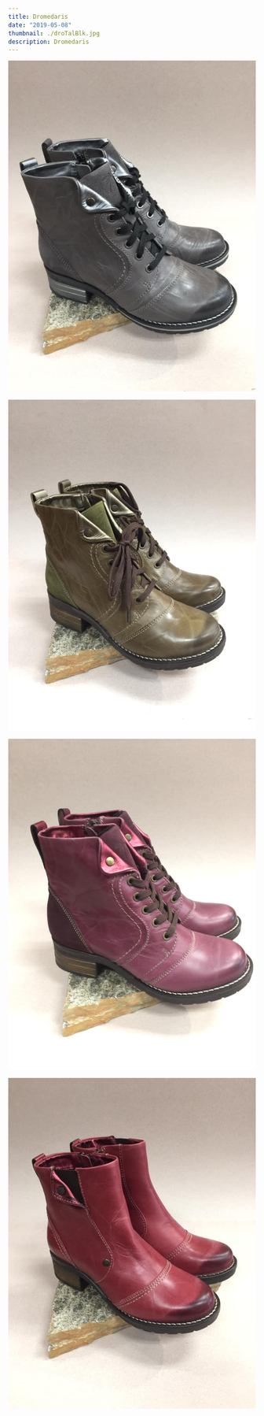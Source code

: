 ```yaml
---
title: Dromedaris
date: "2019-05-08"
thumbnail: ./droTalBlk.jpg
description: Dromedaris
---
```


<div class="kg-card kg-image-card kg-width-full">

![Dromedaris](./droTalGray.jpg)

</div>

<div class="kg-card kg-image-card kg-width-full">

![Dromedaris](./droTalGrn.jpg)

</div>
<div class="kg-card kg-image-card kg-width-full">

![Dromedaris](./droTalPink.jpg)

</div>
<div class="kg-card kg-image-card kg-width-full">

![Dromedaris](./droTalRed.jpg)

</div>
